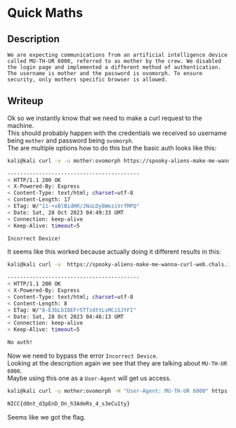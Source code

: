# Quick Maths

## Description
```
We are expecting communications from an artificial intelligence device called MU-TH-UR 6000, referred to as mother by the crew. We disabled the login page and implemented a different method of authentication. The username is mother and the password is ovomorph. To ensure security, only mothers specific browser is allowed.
```

## Writeup

Ok so we instantly know that we need to make a curl request to the machine. <br/>
This should probably happen with the credentials we received so username being `mother` and password being `ovomorph`. <br/>
The are multiple options how to do this but the basic auth looks like this: <br/>
```sh
kali@kali curl -v -u mother:ovomorph https://spooky-aliens-make-me-wanna-curl-web.chals.io/flag 

------------------------------------------
< HTTP/1.1 200 OK
< X-Powered-By: Express
< Content-Type: text/html; charset=utf-8
< Content-Length: 17
< ETag: W/"11-+xBlBidHR/JNuLDy8WeziVrfMPQ"
< Date: Sat, 28 Oct 2023 04:49:33 GMT
< Connection: keep-alive
< Keep-Alive: timeout=5

Incorrect Device!  
```

It seems like this worked because actually doing it different results in this: <br/>
```sh
kali@kali curl -v  https://spooky-aliens-make-me-wanna-curl-web.chals.io/flag -H "username: mother" -H "password: ovonorph"

------------------------------------------
< HTTP/1.1 200 OK
< X-Powered-By: Express
< Content-Type: text/html; charset=utf-8
< Content-Length: 8
< ETag: W/"8-E3bLbI8EFr5TTzdttLsMCiSJtFI"
< Date: Sat, 28 Oct 2023 04:46:13 GMT
< Connection: keep-alive
< Keep-Alive: timeout=5

No auth!     
```

Now we need to bypass the error `Incorrect Device`. <br/>
Looking at the description again we see that they are talking about `MU-TH-UR 6000`. <br/>
Maybe using this one as a `User-Agent` will get us access. <br/>
```sh
kali@kali curl -u mother:ovomorph -H "User-Agent: MU-TH-UR 6000" https://spooky-aliens-make-me-wanna-curl-web.chals.io/flag 

NICC{dOnt_d3pEnD_On_h3AdeRs_4_s3eCu1ty} 
```

Seems like we got the flag. 